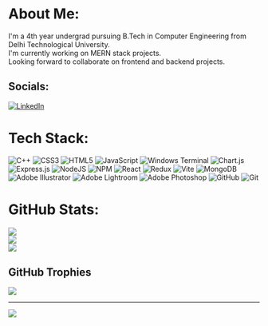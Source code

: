 #   About Me:
I'm a 4th year undergrad pursuing B.Tech in Computer Engineering from Delhi Technological University. <br>I'm currently working on MERN stack projects.<br>Looking forward to collaborate on frontend and backend projects.<br> 


##  Socials:
[![LinkedIn](https://img.shields.io/badge/LinkedIn-%230077B5.svg?logo=linkedin&logoColor=white)](https://linkedin.com/in/ritesharah) 

#   Tech Stack:
![C++](https://img.shields.io/badge/c++-%2300599C.svg?style=flat&logo=c%2B%2B&logoColor=white) ![CSS3](https://img.shields.io/badge/css3-%231572B6.svg?style=flat&logo=css3&logoColor=white) ![HTML5](https://img.shields.io/badge/html5-%23E34F26.svg?style=flat&logo=html5&logoColor=white) ![JavaScript](https://img.shields.io/badge/javascript-%23323330.svg?style=flat&logo=javascript&logoColor=%23F7DF1E) ![Windows Terminal](https://img.shields.io/badge/Windows%20Terminal-%234D4D4D.svg?style=flat&logo=windows-terminal&logoColor=white) ![Chart.js](https://img.shields.io/badge/chart.js-F5788D.svg?style=flat&logo=chart.js&logoColor=white) ![Express.js](https://img.shields.io/badge/express.js-%23404d59.svg?style=flat&logo=express&logoColor=%2361DAFB) ![NodeJS](https://img.shields.io/badge/node.js-6DA55F?style=flat&logo=node.js&logoColor=white) ![NPM](https://img.shields.io/badge/NPM-%23CB3837.svg?style=flat&logo=npm&logoColor=white) ![React](https://img.shields.io/badge/react-%2320232a.svg?style=flat&logo=react&logoColor=%2361DAFB) ![Redux](https://img.shields.io/badge/redux-%23593d88.svg?style=flat&logo=redux&logoColor=white) ![Vite](https://img.shields.io/badge/vite-%23646CFF.svg?style=flat&logo=vite&logoColor=white) ![MongoDB](https://img.shields.io/badge/MongoDB-%234ea94b.svg?style=flat&logo=mongodb&logoColor=white) ![Adobe Illustrator](https://img.shields.io/badge/adobe%20illustrator-%23FF9A00.svg?style=flat&logo=adobe%20illustrator&logoColor=white) ![Adobe Lightroom](https://img.shields.io/badge/Adobe%20Lightroom-31A8FF.svg?style=flat&logo=Adobe%20Lightroom&logoColor=white) ![Adobe Photoshop](https://img.shields.io/badge/adobe%20photoshop-%2331A8FF.svg?style=flat&logo=adobe%20photoshop&logoColor=white) ![GitHub](https://img.shields.io/badge/github-%23121011.svg?style=flat&logo=github&logoColor=white) ![Git](https://img.shields.io/badge/git-%23F05033.svg?style=flat&logo=git&logoColor=white)
#   GitHub Stats:
![](https://github-readme-stats.vercel.app/api?username=ritesh1507&theme=aura_dark&hide_border=false&include_all_commits=false&count_private=false)<br/>
![](https://github-readme-streak-stats.herokuapp.com/?user=ritesh1507&theme=aura_dark&hide_border=false)<br/>
![](https://github-readme-stats.vercel.app/api/top-langs/?username=ritesh1507&theme=aura_dark&hide_border=false&include_all_commits=false&count_private=false&layout=compact)

##   GitHub Trophies
![](https://github-profile-trophy.vercel.app/?username=ritesh1507&theme=radical&no-frame=false&no-bg=true&margin-w=4)

---
[![](https://visitcount.itsvg.in/api?id=ritesh1507&icon=6&color=1)](https://visitcount.itsvg.in)

<!-- Proudly created with GPRM ( https://gprm.itsvg.in ) -->

